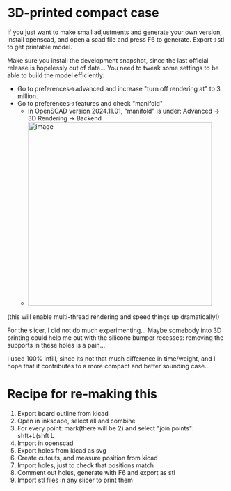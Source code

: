 3D-printed compact case
=======================

If you just want to make small adjustments and generate 
your own version, install openscad, and open a scad file
and press F6 to generate. Export->stl to get printable model.

Make sure you install the development snapshot, since the
last official release is hopelessly out of date...
You need to tweak some settings to be able to build
the model efficiently:
 - Go to preferences->advanced and
increase "turn off rendering at" to 3 million.
 - Go to preferences->features and check "manifold"
   - In OpenSCAD version 2024.11.01, "manifold" is under: Advanced -> 3D Rendering -> Backend
   - <img width="422" alt="image" src="https://github.com/user-attachments/assets/abb358e1-41b6-43b3-9561-21032cae92ca">

(this will enable multi-thread rendering and speed things
 up dramatically!)

For the slicer, I did not do much experimenting... 
Maybe somebody into 3D printing could help me out with
the silicone bumper recesses: removing the supports in
these holes is a pain...

I used 100% infill, since its not that much difference
in time/weight, and I hope that it contributes to a more
compact and better sounding case...

Recipe for re-making this
=========================

1. Export board outline from kicad
2. Open in inkscape, select all and combine
3. For every point: mark(there will be 2) and select "join points": shft+L(shft L
4. Import in openscad
5. Export holes from kicad as svg
6. Create cutouts, and measure position from kicad
7. Import holes, just to check that positions match
8. Comment out holes, generate with F6 and export as stl
9. Import stl files in any slicer to print them
